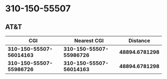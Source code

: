 # 310-150-55507
## AT&T


| CGI | Nearest CGI | Distance |
|-----|-------------|----------|
| **310-150-55507-56014163** | **310-150-55507-55986726** | **48894.6781298** |
| **310-150-55507-55986726** | **310-150-55507-56014163** | **48894.6781298** |
